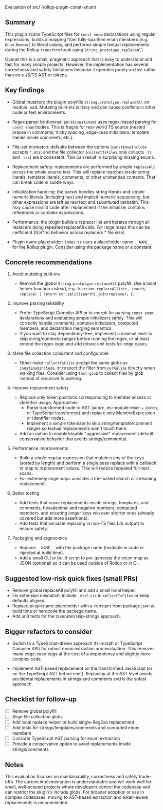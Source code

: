 Evaluation of src/ (rollup-plugin-const-enum)

Summary
-------
This plugin scans TypeScript files for `const enum` declarations using regular expressions, builds a mapping from fully-qualified enum members (e.g. `Enum.Member`) to literal values, and performs simple textual replacements during the Rollup `transform` hook using `String.prototype.replaceAll`.

Overall this is a small, pragmatic approach that is easy to understand and fast for many simple projects. However, the implementation has several correctness and safety limitations because it operates purely on text rather than on a JS/TS AST or tokens.

Key findings
------------
- Global mutation: the plugin polyfills `String.prototype.replaceAll` on module load. Mutating built-ins is risky and can cause conflicts in other code or test environments.

- Regex parser brittleness: `parseConstEnums` uses regex-based parsing for `const enum` bodies. This is fragile for real-world TS source (nested braces in comments, tricky spacing, edge-case initializers, template literals inside comments, etc.).

- File-set mismatch: defaults between the options (`constEnumInclude` accepts `*.mts`) and the file collector (`collectTsFiles` only collects `.ts` and `.tsx`) are inconsistent. This can result in surprising missing enums.

- Replacement safety: replacements are performed by simple `replaceAll` across the whole source text. This will replace matches inside string literals, template literals, comments, or other unintended contexts. That can break code in subtle ways.

- Initialization handling: the parser handles string literals and simple numeric literals (including hex) and implicit numeric sequencing, but other expressions are left as raw text and substituted verbatim. This may cause invalid code after replacement if the initializer contains references or complex expressions.

- Performance: the plugin builds a replacer list and iterates through all replacers doing repeated replaceAll calls. For large maps this can be inefficient (O(n*m) behavior across replacers * file size).

- Plugin name placeholder: `index.ts` uses a placeholder name `__NAME__` for the Rollup plugin. Consider using the package name or a constant.

Concrete recommendations
----------------------
1) Avoid mutating built-ins
   - Remove the global `String.prototype.replaceAll` polyfill. Use a local helper function instead, e.g. `function replaceAll(str, search, replace) { return str.split(search).join(replace); }`.

2) Improve parsing reliability
   - Prefer TypeScript Compiler API or ts-morph for parsing `const enum` declarations and evaluating simple initializers safely. This will correctly handle comments, complex initializers, computed members, and declaration merging semantics.
   - If you want to stay dependency-free, implement a minimal lexer to skip string/comment ranges before running the regex, or at least extend the regex logic and add robust unit tests for edge cases.

3) Make file collection consistent and configurable
   - Either make `collectTsFiles` accept the same globs as `constEnumInclude`, or respect the filter from `normalize` directly when walking files. Consider using `fast-glob` to collect files by glob instead of recursive fs walking.

4) Improve replacement safety
   - Replace only token positions corresponding to member access or identifier usage. Approaches:
     - Parse transformed code to AST (acorn, es-module-lexer + acorn, or TypeScript transformer) and replace only MemberExpression or Identifier nodes.
     - Implement a simple tokenizer to skip string/template/comment ranges so textual replacements won't touch them.
   - Add an option to enable/disable "aggressive" replacement (default: conservative behavior that avoids strings/comments).

5) Performance improvements
   - Build a single regular expression that matches any of the keys (sorted by length) and perform a single pass replace with a callback to map to replacement values. This will reduce repeated full-text scans.
   - For extremely large maps consider a trie-based search or streaming replacement.

6) Better testing
   - Add tests that cover replacements inside strings, templates, and comments, hexadecimal and negative numbers, computed members, and ensuring longer keys win over shorter ones (already covered but add more assertions).
   - Add tests that simulate replacing in non-TS files (JS output) to ensure safety.

7) Packaging and ergonomics
   - Replace `__NAME__` with the package name (readable in code or injected at build time).
   - Add a small CLI or build script to pre-generate the enum map as JSON (optional) so it can be used outside of Rollup or in CI.

Suggested low-risk quick fixes (small PRs)
-----------------------------------------
- Remove global replaceAll polyfill and add a small local helper.
- Fix extension mismatch: include `.mts`/`.cts` in `collectTsFiles` or keep defaults aligned.
- Replace plugin name placeholder with a constant from package.json at build time or hardcode the package name.
- Add unit tests for the tokenizer/skip-strings approach.

Bigger refactors to consider
---------------------------
- Switch to a TypeScript-driven approach (ts-morph or TypeScript Compiler API) for robust enum extraction and evaluation. This removes many edge-case bugs at the cost of a dependency and slightly more complex code.

- Implement AST-based replacement on the transformed JavaScript (or on the TypeScript AST before emit). Replacing at the AST level avoids accidental replacements in strings and comments and is the safest approach.

Checklist for follow-up
-----------------------
- [ ] Remove global polyfill
- [ ] Align file collection globs
- [ ] Add local replace helper or build single-RegExp replacement
- [ ] Add tests for strings/templates/comments and computed enum members
- [ ] Consider TypeScript AST parsing for enum extraction
- [ ] Provide a conservative option to avoid replacements inside strings/comments

Notes
-----
This evaluation focuses on maintainability, correctness and safety trade-offs. The current implementation is understandable and will work well for small, well-scoped projects where developers control the codebase and can restrict the plugin's include globs. For broader adoption or use in complex codebases, moving to AST-based extraction and token-aware replacements is recommended.
